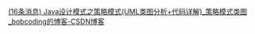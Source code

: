 [(16条消息) Java设计模式之策略模式(UML类图分析+代码详解)_策略模式类图_bobcoding的博客-CSDN博客](https://blog.csdn.net/m0_51750419/article/details/127525968)









